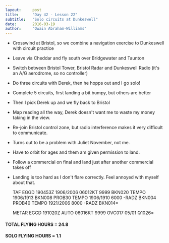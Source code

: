 ```yaml
---
layout:     post
title:      "Day 42 - Lesson 22"
subtitle:   "Solo circuits at Dunkeswell"
date:       2016-03-19
author:     "Owain Abraham-Williams"
---
```


 * Crosswind at Bristol, so we combine a navigation exercise to Dunkeswell with circuit practice
 * Leave via Cheddar and fly south over Bridgewater and Taunton
 * Switch between Bristol Tower, Bristol Radar and Dunkeswell Radio (it's an A/G aerodrome, so no controller)
 * Do three circuits with Derek, then he hopps out and I go solo!
 * Complete 5 circuits, first landing a bit bumpy, but others are better
 * Then I pick Derek up and we fly back to Bristol
 * Map reading all the way, Derek doesn't want me to waste my money taking in the view.
 * Re-join Bristol control zone, but radio interference makes it very difficult to communicate.
 * Turns out to be a problem with Juliet November, not me.
 * Have to orbit for ages and them am given permission to land.
 * Follow a commercial on final and land just after another commercial takes off
 * Landing is too hard as I don't flare correctly. Feel annoyed with myself about that.

    TAF EGGD 190453Z 1906/2006 06012KT 9999 BKN020
             TEMPO 1906/1913 BKN008
             PROB30 TEMPO 1906/1910 6000 -RADZ BKN004
             PROB40 TEMPO 1921/2006 8000 -RADZ BKN014=

    METAR EGGD 191020Z AUTO 06016KT 9999 OVC017 05/01 Q1026=

#### TOTAL FLYING HOURS = 24.8

#### SOLO FLYING HOURS = 1.1